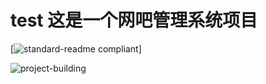 # test  这是一个网吧管理系统项目

[![standard-readme compliant](https://img.shields.io/badge/readme%20style-standard-brightgreen.svg?style=flat-square)]

![project-building](https://img.shields.io/badge/project-building-brightgreen)
